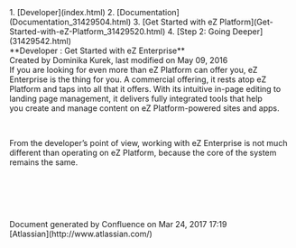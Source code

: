 <div id="page">
<div id="main" class="aui-page-panel">
<div id="main-header">
<div id="breadcrumb-section">
1.  [Developer](index.html)
2.  [Documentation](Documentation_31429504.html)
3.  [Get Started with eZ
    Platform](Get-Started-with-eZ-Platform_31429520.html)
4.  [Step 2: Going Deeper](31429542.html)

</div>
**Developer : Get Started with eZ Enterprise**

</div>
<div id="content" class="view">
<div class="page-metadata">
Created by Dominika Kurek, last modified on May 09, 2016

</div>
<div id="main-content" class="wiki-content group">
<div class="contentLayout2">
<div class="columnLayout two-right-sidebar"
data-layout="two-right-sidebar">
<div class="cell normal" data-type="normal">
<div class="innerCell">
If you are looking for even more than eZ Platform can offer you, eZ
Enterprise is the thing for you. A commercial offering, it rests atop eZ
Platform and taps into all that it offers. With its intuitive in-page
editing to landing page management, it delivers fully integrated tools
that help you create and manage content on eZ Platform-powered sites and
apps.

 

From the developer’s point of view, working with eZ Enterprise is not
much different than operating on eZ Platform, because the core of the
system remains the same.

 

 

</div>
</div>
<div class="cell aside" data-type="aside">
<div class="innerCell">
 

</div>
</div>
</div>
</div>
</div>
</div>
</div>
<div id="footer" role="contentinfo">
<div class="section footer-body">
Document generated by Confluence on Mar 24, 2017 17:19

<div id="footer-logo">
[Atlassian](http://www.atlassian.com/)

</div>
</div>
</div>
</div>

